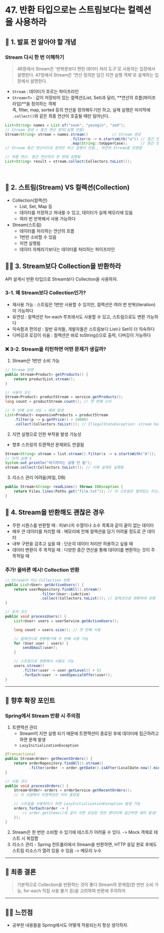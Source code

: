 # 47. 반환 타입으로는 스트림보다는 컬렉션을 사용하라

## 📌 1. 발표 전 알아야 할 개념

### Stream 다시 한 번 이해하기

> 46장에서 Stream은 '반복문보다 편한 데이터 처리 도구'로 사용하는 입장에서 설명한다.
> 47장에서 Stream은 '연산 정의만 담긴 지연 실행 객체'로 설계하는 입장에서 설명한다.

- `Stream` : 데이터가 흐르는 파이프라인
- `Stream<T>` : 값이 저장되어 있는 컬렉션(List, Set)과 달리, **연산의 흐름(파이프라임)**을 정의하는 객체  
   즉, filter, map, sorted 등의 연산을 정의해두기만 하고, 실제 실행은 마지막에 `.collect()`와 같은 최종 연산이 호출될 때만 일어난다.

```java
List<String> names = List.of("sook", "youngin", "zed");
// Stream 생성 + 중간 연산 정의(실행 안됨)
Stream<String> stream = names.stream()           // Stream 생성
                              .filter(n -> n.startsWith("a")) // 중간 연산
                              .map(String::toUpperCase);      // 중간 연산
// Stream 중간 연산이므로 정의만 하고 실행이 안됨., 여전히 Stream을 반환함

// 최종 연산. 중간 연산까지 한 번에 실행됨
List<String> result = stream.collect(Collectors.toList());
```

<br>

## 📕 2. 스트림(Stream) VS 컬렉션(Collection)

- Collection(컬렉션)
  - List, Set, Map 등
  - 데이터를 저장하고 꺼내쓸 수 있고, 데이터가 실제 메모리에 있음
  - 여러 번 반복해서 사용 가능하다
- Stream(스트림)
  - 데이터를 처리하는 연산의 흐름
  - 1번만 소비할 수 있음
  - 지연 실행됨
  - 데이터 자체라기보다는 데이터를 처리하는 파이프라인

## ☝🏼 3. Stream보다 Collection을 반환하라

API 설계시 반환 타입으로 Stream보다 Collection을 사용하자.

### 3-1. 왜 Stream보다 Collection인가?

- 재사용 가능 : 스트림은 1번만 사용할 수 있지만, 컬렉션은 여러 번 반복(iteration)이 가능하다
- 유연성 : 컬렉션은 for-each 루프에서도 사용할 수 있고, 스트림으로도 변환 가능하다
- 익숙함과 편의성 : 일반 유저들, 개발자들은 스트림보다 List나 Set이 더 익숙하다
- 디버깅과 로깅이 쉬움 : 컬렉션은 바로 toString()으로 출력, 디버깅이 가능하다

### ❌ 3-2. Stream을 리턴하면 어떤 문제가 생길까?

1. Stream은 1번만 소비 가능

```java
// Stream 반환
public Stream<Product> getProducts() {
    return productList.stream();
}

// 사용자 코드
Stream<Product> productStream = service.getProducts();
long count = productStream.count(); // 첫 번째 소비

// 두 번째 소비 시도 → 예외 발생
List<Product> expensiveProducts = productStream
    .filter(p -> p.getPrice() > 10000)
    .collect(Collectors.toList()); // IllegalStateException: stream has already been operated upon or closed
```

2. 지연 실행으로 인한 부작용 발생 가능성

- 향후 스프링의 트랜잭션 문제와도 연결됨

```java
Stream<String> stream = list.stream().filter(s -> s.startsWith("A"));
// 아직 실행 X
System.out.println("여기까지는 실행 안 됨");
stream.collect(Collectors.toList()); // 이때 실제로 실행됨
```

3. 리소스 관리 어려움(파일, DB)

```java
public Stream<String> readLines() throws IOException {
    return Files.lines(Paths.get("file.txt")); // 이 스트림은 열려있는 리소스에 의존
}
```

## 🥕 4. Stream을 반환해도 괜찮은 경우

- 무한 시퀀스를 반환할 때 : 피보나치 수열이나 소수 목록과 같이 끝이 없는 데이터
- 매우 큰 데이터를 처리할 때 : 메모리에 전체 컬렉션을 담기 어려울 정도로 큰 데이터
- 내부 구현을 감추고 싶을 때 : 단순히 데이터 처리만 허용하고 싶을 때
- 데이터 변환이 주 목적일 때 : 다양한 중간 연산을 통해 데이터를 변환하는 것이 주 목적일 때

### 추가! 올바른 예시! Collection 반환

```java
// Stream이 아닌 Collection 반환
public List<User> getActiveUsers() {
    return userRepository.findAll().stream()
                .filter(User::isActive)
                .collect(Collectors.toList()); // 컬렉션으로 변환하여 반환
}

// 유저 코드
public void processUsers() {
    List<User> users = userService.getActiveUsers();

    long count = users.size(); // 첫 번째 사용

    // 컬렉션으로 반환했기에 두 번째 사용 가능
    for (User user : users) {
        sendEmail(user);
    }

    // 스트림으로 변환해서 사용도 가능
    users.stream()
        .filter(user -> user.getLevel() > 5)
        .forEach(user -> sendSpecialOffer(user));
}
```

---

## 💨 향후 확장 포인트

### Spring에서 Stream 반환 시 주의점

1. 트랜잭션 관리
   - Stream이 지연 실행 되기 때문에 트랜잭션이 종료된 후에 데이터에 접근하려고 하면 문제 발생
   - `LazyInitializationException`

```java
@Transactional
public Stream<Order> getRecentOrders() {
    return orderRepository.findAll().stream()
           .filter(order -> order.getDate().isAfter(LocalDate.now().minusDays(7)));
}

// 사용 코드
public void processOrders() {
    Stream<Order> orders = orderService.getRecentOrders();
    // 이 시점에서 트랜잭션은 이미 종료됨

    // 스트림을 사용하려고 하면 LazyInitializationException 발생 가능
    orders.forEach(order -> {
        // order.getItems()와 같이 지연 로딩된 연관 엔티티에 접근하면 에러 발생!
    });
}
```

2. Stream은 한 번만 소비할 수 있기에 테스트가 어려울 수 있다. -> Mock 객체로 테스트 시 복잡함
3. 리소스 관리 - Spring 컨트롤러에서 Stream을 반환하면, HTTP 응답 완료 후에도 스트림 리소스가 열려 있을 수 있음 -> 메모리 누수

---

## 🤖 최종 결론

> 기본적으로 Collection을 반환하는 것이 좋다
> Stream의 문제점(한 번만 소비 가능, for-each 직접 사용 불가 등)을 고려하여 반환에 주의하자

---

## 😶‍🌫️ 느낀점

- 공부한 내용들을 Spring에서도 어떻게 적용되는지 항상 생각하자.
